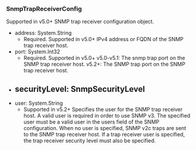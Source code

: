 ### SnmpTrapReceiverConfig
Supported in v5.0+
  SNMP trap receiver configuration object.

- address: System.String
  - Required. Supported in v5.0+
  IPv4 address or FQDN of the SNMP trap receiver host.
- port: System.Int32
  - Required. Supported in v5.0+
  v5.0-v5.1: The snmp trap port on the SNMP trap receiver host.
  v5.2+: The SNMP trap port on the SNMP trap receiver host.
- securityLevel: SnmpSecurityLevel
  - 
- user: System.String
  - Supported in v5.2+
  Specifies the user for the SNMP trap receiver host. A valid user is required in order to use SNMP v3. The specified user must be a valid user in the users field of the SNMP configuration. When no user is specified, SNMP v2c traps are sent to the SNMP trap receiver host. If a trap receiver user is specified, the trap receiver security level must also be specified.
